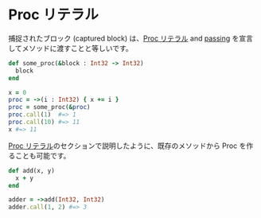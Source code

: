 # Proc リテラル

捕捉されたブロック (captured block) は、[Proc リテラル](literals/proc.html) and [passing](block_forwarding.html) を宣言してメソッドに渡すことと等しいです。

```ruby
def some_proc(&block : Int32 -> Int32)
  block
end

x = 0
proc = ->(i : Int32) { x += i }
proc = some_proc(&proc)
proc.call(1)  #=> 1
proc.call(10) #=> 11
x #=> 11
```

[Proc リテラル](literals/proc.html)のセクションで説明したように、既存のメソッドから Proc を作ることも可能です。

```ruby
def add(x, y)
  x + y
end

adder = ->add(Int32, Int32)
adder.call(1, 2) #=> 3
```

